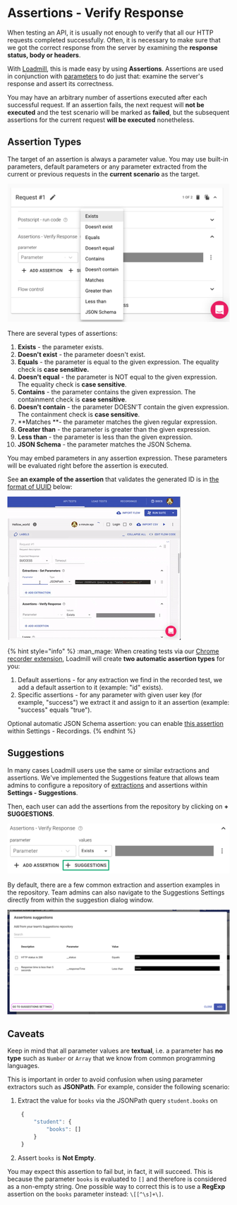 # Assertions - Verify Response

When testing an API, it is usually not enough to verify that all our HTTP requests completed successfully. Often, it is necessary to make sure that we got the correct response from the server by examining the **response status, body or headers**.

With [Loadmill](https://www.loadmill.com), this is made easy by using **Assertions**. Assertions are used in conjunction with [parameters](parameters/) to do just that: examine the server's response and assert its correctness.

You may have an arbitrary number of assertions executed after each successful request. If an assertion fails, the next request will **not be executed** and the test scenario will be marked as **failed**, but the subsequent assertions for the current request **will be executed** nonetheless.

## Assertion Types

The target of an assertion is always a parameter value. You may use built-in parameters, default parameters or any parameter extracted from the current or previous requests in the **current scenario** as the target.

![The request Assertions - Verify Response section](../../.gitbook/assets/screenshot-2021-10-03t144851.572.png)

There are several types of assertions:

1. **Exists** - the parameter exists.
2. **Doesn't exist** - the parameter doesn't exist.
3. **Equals** - the parameter is equal to the given expression. The equality check is **case sensitive.**
4. **Doesn't equal** - the parameter is NOT equal to the given expression. The equality check is **case sensitive**.
5. **Contains** - the parameter contains the given expression. The containment check is **case sensitive**.
6. **Doesn't contain** - the parameter DOESN'T contain the given expression. The containment check is **case sensitive**.
7. **Matches **- the parameter matches the given regular expression.
8. **Greater than** - the parameter is greater than the given expression.
9. **Less than** - the parameter is less than the given expression.
10. **JSON Schema** - the parameter matches the JSON Schema.

You may embed parameters in any assertion expression. These parameters will be evaluated right before the assertion is executed.

See **an example of the assertion** that validates the generated ID is in [the format of UUID](https://docs.loadmill.com/api-testing/test-suite-editor/functions#\__is_uuid-target) below:

![The Assertion example](../../.gitbook/assets/ezgif.com-gif-maker-24-.gif)

{% hint style="info" %}
:man_mage: When creating tests via our [Chrome recorder extension](https://docs.loadmill.com/working-with-the-recorder), Loadmill will create **two automatic assertion types** for you: 

1. Default assertions - for any extraction we find in the recorded test, we add a default assertion to it (example: "id" exists).
2. Specific assertions - for any parameter with given user key (for example, "success") we extract it and assign to it an assertion (example: "success" equals "true").

Optional automatic JSON Schema assertion: you can enable [this assertion](https://docs.loadmill.com/working-with-the-recorder/recorder-settings#strict-response-validation) within Settings - Recordings.
{% endhint %}

## Suggestions

In many cases Loadmill users use the same or similar extractions and assertions. We've implemented the Suggestions feature that allows team admins to configure a repository of [extractions](https://docs.loadmill.com/api-testing/test-suite-editor/set-parameters-extractions) and assertions within **Settings - Suggestions**. 

Then, each user can add the assertions from the repository by clicking on **+ SUGGESTIONS**.

![](../../.gitbook/assets/screenshot-2021-10-03t145350.482.png)

By default, there are a few common extraction and assertion examples in the repository. Team admins can also navigate to the Suggestions Settings directly from within the suggestion dialog window.

![](../../.gitbook/assets/screen-shot-2021-05-09-at-15.40.18.png)

## Caveats

Keep in mind that all parameter values are **textual**, i.e. a parameter has **no type** such as `Number` or `Array` that we know from common programming languages.

This is important in order to avoid confusion when using parameter extractors such as **JSONPath**. For example, consider the following scenario:

1.  Extract the value for `books` via the JSONPath query `student.books` on

    ```javascript
     {
         "student": {
             "books": []
         }
     }
    ```
2. Assert `books` is **Not Empty**.

You may expect this assertion to fail but, in fact, it will succeed. This is because the parameter `books` is evaluated to `[]` and therefore is considered as a non-empty string. One possible way to correct this is to use a **RegExp** assertion on the `books` parameter instead: `\[[^\s]+\]`.
